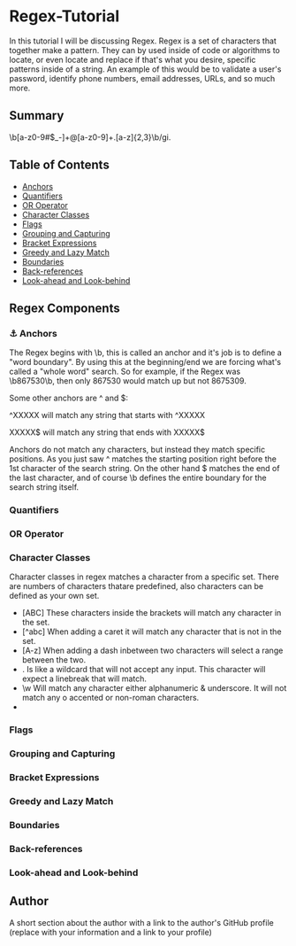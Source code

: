 # Regex-Tutorial

In this tutorial I will be discussing Regex. Regex is a set of characters that together make a pattern. They can by used inside of code or algorithms to locate, or even locate and replace if that's what you desire, specific patterns inside of a string. An example of this would be to validate a user's password, identify phone numbers, email addresses, URLs, and so much more.

## Summary

\b[a-z0-9#$_-]+@[a-z0-9]+\.[a-z]{2,3}\b/gi.

## Table of Contents

- [Anchors](#anchors)
- [Quantifiers](#quantifiers)
- [OR Operator](#or-operator)
- [Character Classes](#character-classes)
- [Flags](#flags)
- [Grouping and Capturing](#grouping-and-capturing)
- [Bracket Expressions](#bracket-expressions)
- [Greedy and Lazy Match](#greedy-and-lazy-match)
- [Boundaries](#boundaries)
- [Back-references](#back-references)
- [Look-ahead and Look-behind](#look-ahead-and-look-behind)

## Regex Components

### ⚓ Anchors

The Regex begins with \b, this is called an anchor and it's job is to define a "word boundary". By using this at the beginning/end we are forcing what's called a "whole word" search. So for example, if the Regex was \b867530\b, then only 867530 would match up but not 8675309.

Some other anchors are ^ and $:

^XXXXX will match any string that starts with ^XXXXX

XXXXX$ will match any string that ends with XXXXX$

Anchors do not match any characters, but instead they match specific positions. As you just saw ^ matches the starting position right before the 1st character of the search string. On the other hand $ matches the end of the last character, and of course \b defines the entire boundary for the search string itself.

### Quantifiers

### OR Operator

### Character Classes

Character classes in regex matches a character from a specific set. There are numbers of characters thatare predefined, also characters can be defined as your own set.

- [ABC] These characters inside the brackets will match any character in the set.
- [^abc] When adding a caret it will match any character that is not in the set.
- [A-z] When adding a dash inbetween two characters will select a range between the two.
- . Is like a wildcard that will not accept any input. This character will expect a linebreak that will match.
- \w Will match any character either alphanumeric & underscore. It will not match any o accented or non-roman characters.
-

### Flags

### Grouping and Capturing

### Bracket Expressions

### Greedy and Lazy Match

### Boundaries

### Back-references

### Look-ahead and Look-behind

## Author

A short section about the author with a link to the author's GitHub profile (replace with your information and a link to your profile)
